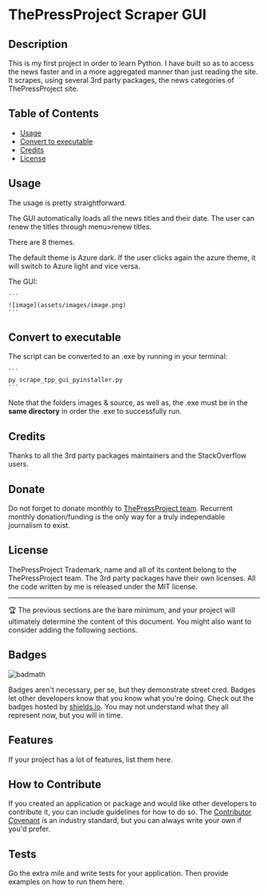 # ThePressProject Scraper GUI

## Description

This is my first project in order to learn Python. 
I have built so as to access the news faster and in a more aggregated manner than just reading the site.
It scrapes, using several 3rd party packages, the news categories of ThePressProject site.


## Table of Contents
- [Usage](#usage)
- [Convert to executable](#convert-to-executable)
- [Credits](#credits)
- [License](#license)

## Usage

The usage is pretty straightforward. 

The GUI automatically loads all the news titles and their date. The user can renew the titles through menu>renew titles.

There are 8 themes. 

The default theme is Azure dark. If the user clicks again the azure theme, it will switch to Azure light and vice versa. 

The GUI:


    ```
    ![image](assets/images/image.png)
    ```

## Convert to executable

The script can be converted to an .exe by running in your terminal: 

	```
	py scrape_tpp_gui_pyinstaller.py 
	``` 

Note that the folders images & source, as well as, the .exe must be in the **same directory** in order the .exe to successfully run.

## Credits

Thanks to all the 3rd party packages maintainers and the StackOverflow users.
## Donate

Do not forget to donate monthly to [ThePressProject team](https://community.thepressproject.gr/?lang=en). Recurrent monthly donation/funding is the only way for a truly independable journalism to exist. 

## License
ThePressProject Trademark, name and all of its content belong to the ThePressProject team. 
The 3rd party packages have their own licenses.
All the code written by me is released under the MIT license.

---

🏆 The previous sections are the bare minimum, and your project will ultimately determine the content of this document. You might also want to consider adding the following sections.

## Badges

![badmath](https://img.shields.io/github/languages/top/lernantino/badmath)

Badges aren't necessary, per se, but they demonstrate street cred. Badges let other developers know that you know what you're doing. Check out the badges hosted by [shields.io](https://shields.io/). You may not understand what they all represent now, but you will in time.

## Features

If your project has a lot of features, list them here.

## How to Contribute

If you created an application or package and would like other developers to contribute it, you can include guidelines for how to do so. The [Contributor Covenant](https://www.contributor-covenant.org/) is an industry standard, but you can always write your own if you'd prefer.

## Tests

Go the extra mile and write tests for your application. Then provide examples on how to run them here.
